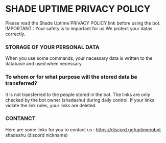 # SHADE UPTIME PRIVACY POLICY
Please read the Shade Uptime PRIVACY POLICY link before using the bot.
İMPORTANT : Your safety is to important for us.We protect your datas correctly.
### STORAGE OF YOUR PERSONAL DATA
When you use some commands, your necessary data is written to the database and used when necessary.
### To whom or for what purpose will the stored data be transferred?
It is not transferred to the people stored in the bot. The links are only checked by the bot owner (shadeshu) during daily control. If your links violate the link rules, your links are deleted.
### CONTANCT
Here are some links for you to contact us :
https://discord.gg/uptimerobot
shadeshu (discord nickname)
